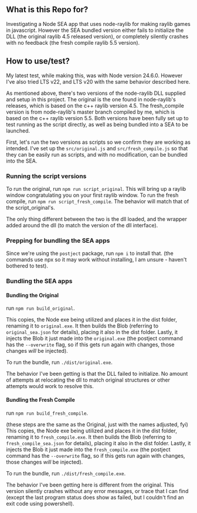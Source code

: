 ## What is this Repo for?

Investigating a Node SEA app that uses node-raylib for making raylib games in javascript. However the SEA bundled version either fails to initialize the DLL (the original raylib 4.5 released version), or completely silently crashes with no feedback (the fresh compile raylib 5.5 version).

## How to use/test?

My latest test, while making this, was with Node version 24.6.0. However I've also tried LTS v22, and LTS v20 with the same behavior described here.

As mentioned above, there's two versions of the node-raylib DLL supplied and setup in this project. The original is the one found in node-raylib's releases, which is based on the c++ raylib version 4.5.  The fresh_compile version is from node-raylib's master branch compiled by me, which is based on the c++ raylib version 5.5. Both versions have been fully set up to test running as the script directly, as well as being bundled into a SEA to be launched.

First, let's run the two versions as scripts so we confirm they are working as intended. I've set up the `src/original.js` and `src/fresh_compile.js` so that they can be easily run as scripts, and with no modification, can be bundled into the SEA.

### Running the script versions

To run the original, run `npm run script_original`. This will bring up a raylib window congratulating you on your first raylib window.
To run the fresh compile, run `npm run script_fresh_compile`. The behavior will match that of the script_original's. 

The only thing different between the two is the dll loaded, and the wrapper added around the dll (to match the version of the dll interface).

### Prepping for bundling the SEA apps

Since we're using the `postject` package, run `npm i` to install that. (the commands use npx so it may work without installing, I am unsure - haven't bothered to test).

### Bundling the SEA apps

#### Bundling the Original

run `npm run build_original`. 

This copies, the Node exe being utilized and places it in the dist folder, renaming it to `original.exe`.
It then builds the Blob (referring to `original_sea.json` for details), placing it also in the dist folder.
Lastly, it injects the Blob it just made into the `original.exe` (the postject command has the `--overwrite` flag, so if this gets run again with changes, those changes _will_ be injected).

To run the bundle, run `./dist/original.exe`.  

The behavior I've been getting is that the DLL failed to initialize. No amount of attempts at relocating the dll to match original structures or other attempts would work to resolve this.

#### Bundling the Fresh Compile

run `npm run build_fresh_compile`. 

(these steps are the same as the Original, just with the names adjusted, fyi)
This copies, the Node exe being utilized and places it in the dist folder, renaming it to `fresh_compile.exe`.
It then builds the Blob (referring to `fresh_compile_sea.json` for details), placing it also in the dist folder.
Lastly, it injects the Blob it just made into the `fresh_compile.exe` (the postject command has the `--overwrite` flag, so if this gets run again with changes, those changes _will_ be injected).

To run the bundle, run `./dist/fresh_compile.exe`.  

The behavior I've been getting here is different from the original. This version silently crashes without any error messages, or trace that I can find (except the last program status does show as failed, but I couldn't find an exit code using powershell).